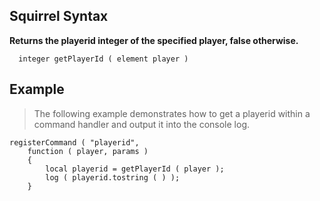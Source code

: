 ## Squirrel Syntax ##
**Returns the playerid integer of the specified player, false otherwise.**

```
  integer getPlayerId ( element player )
```

## Example ##
> The following example demonstrates how to get a playerid within a command handler and output it into the console log.

```
registerCommand ( "playerid",
	function ( player, params )
	{
		local playerid = getPlayerId ( player );
		log ( playerid.tostring ( ) );
	}

```